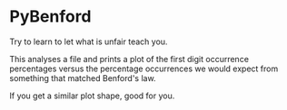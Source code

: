 # PyBenford
Try to learn to let what is unfair teach you.

This analyses a file and prints a plot of the first digit occurrence percentages versus the percentage occurrences we would expect from something that matched Benford's law.

If you get a similar plot shape, good for you.
